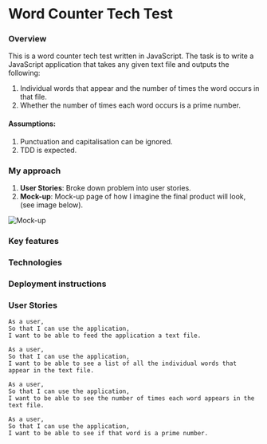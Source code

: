 # Word Counter Tech Test

### Overview
This is a word counter tech test written in JavaScript. The task is to write a JavaScript application that takes any given text file and outputs the following:

1. Individual words that appear and the number of times the word occurs in that file.
2. Whether the number of times each word occurs is a prime number.

#### Assumptions:
1. Punctuation and capitalisation can be ignored.
2. TDD is expected.


### My approach
1. **User Stories**: Broke down problem into user stories.
2. **Mock-up**: Mock-up page of how I imagine the final product will look, (see image below).

![Mock-up](https://github.com/connie-reinholdsson/word_counter_tech_test/blob/readme/images/20170612_121153.jpg)

### Key features

### Technologies

### Deployment instructions

### User Stories
```
As a user,
So that I can use the application,
I want to be able to feed the application a text file.
```
```
As a user,
So that I can use the application,
I want to be able to see a list of all the individual words that appear in the text file.
```
```
As a user,
So that I can use the application,
I want to be able to see the number of times each word appears in the text file.
```
```
As a user,
So that I can use the application,
I want to be able to see if that word is a prime number.
```
